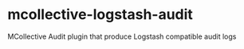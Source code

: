 mcollective-logstash-audit
==========================

MCollective Audit plugin that produce Logstash compatible audit logs